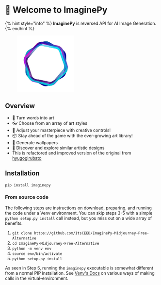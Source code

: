 # 👋 Welcome to ImaginePy

{% hint style="info" %}
**ImaginePy** is reversed API for AI Image Generation.
{% endhint %}

<figure><img src="imagine_logo.gif" alt="" width="188"><figcaption></figcaption></figure>

## Overview

* 🎨 Turn words into art
* 👓 Choose from an array of art styles
* 🔧 Adjust your masterpiece with creative controls!
* 📦 Stay ahead of the game with the ever-growing art library!
* 🌇 Generate wallpapers
* 🔎 Discover and explore similar artistic designs
* This is refactored and improved version of the original from [hyugogirubato](https://github.com/hyugogirubato/pyImagine)

## Installation

```
pip install imaginepy
```

### From source code

The following steps are instructions on download, preparing, and running the code under a Venv environment. You can skip steps 3-5 with a simple `python setup.py install` call instead, but you miss out on a wide array of benefits.

1. `git clone https://github.com/ItsCEED/ImaginePy-Midjourney-Free-Alternative`
2. `cd ImaginePy-Midjourney-Free-Alternative`
3. `python -m venv env`
4. `source env/bin/activate`
5. `python setup.py install`

As seen in Step 5, running the `imaginepy` executable is somewhat different from a normal PIP installation. See [Venv's Docs](https://docs.python.org/3/library/venv.html) on various ways of making calls in the virtual-environment.
